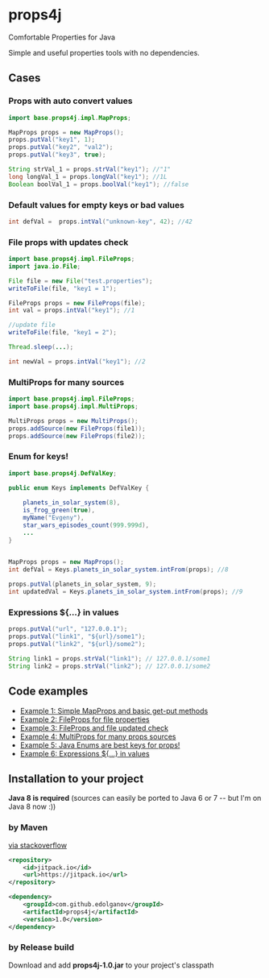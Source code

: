 # props4j
Comfortable Properties for Java

Simple and useful properties tools with no dependencies.

## Cases
### Props with auto convert values
```java
import base.props4j.impl.MapProps;

MapProps props = new MapProps();
props.putVal("key1", 1);
props.putVal("key2", "val2");
props.putVal("key3", true);

String strVal_1 = props.strVal("key1"); //"1"
long longVal_1 = props.longVal("key1"); //1L
Boolean boolVal_1 = props.boolVal("key1"); //false
```

### Default values for empty keys or bad values
```java
int defVal =  props.intVal("unknown-key", 42); //42
```

### File props with updates check
```java
import base.props4j.impl.FileProps;
import java.io.File;

File file = new File("test.properties");
writeToFile(file, "key1 = 1");

FileProps props = new FileProps(file);
int val = props.intVal("key1"); //1

//update file
writeToFile(file, "key1 = 2");

Thread.sleep(...);

int newVal = props.intVal("key1"); //2
```

### MultiProps for many sources
```java
import base.props4j.impl.FileProps;
import base.props4j.impl.MultiProps;

MultiProps props = new MultiProps();
props.addSource(new FileProps(file1));
props.addSource(new FileProps(file2));
```

### Enum for keys!
```java
import base.props4j.DefValKey;

public enum Keys implements DefValKey {
	
	planets_in_solar_system(8),
	is_frog_green(true),
	myName("Evgeny"),
	star_wars_episodes_count(999.999d),
	...
}


MapProps props = new MapProps();
int defVal = Keys.planets_in_solar_system.intFrom(props); //8
		
props.putVal(planets_in_solar_system, 9);
int updatedVal = Keys.planets_in_solar_system.intFrom(props); //9
```

### Expressions ${...} in values
```java
props.putVal("url", "127.0.0.1");
props.putVal("link1", "${url}/some1");
props.putVal("link2", "${url}/some2");

String link1 = props.strVal("link1"); // 127.0.0.1/some1
String link2 = props.strVal("link2"); // 127.0.0.1/some2
```

## Code examples
- [Example 1: Simple MapProps and basic get-put methods](https://github.com/edolganov/props4j/blob/master/props-common/src/test/java/examples/Ex1_Simple_map_props.java)
- [Example 2: FileProps for file properties](https://github.com/edolganov/props4j/blob/master/props-common/src/test/java/examples/Ex2_File_props.java)
- [Example 3: FileProps and file updated check](https://github.com/edolganov/props4j/blob/master/props-common/src/test/java/examples/Ex3_File_props_update.java)
- [Example 4: MultiProps for many props sources](https://github.com/edolganov/props4j/blob/master/props-common/src/test/java/examples/Ex4_Multi_props.java)
- [Example 5: Java Enums are best keys for props!](https://github.com/edolganov/props4j/blob/master/props-common/src/test/java/examples/Ex5_Enum_by_key.java)
- [Example 6: Expressions ${...} in values](https://github.com/edolganov/props4j/blob/master/props-common/src/test/java/examples/Ex6_Expressions_in_vals.java)




## Installation to your project
**Java 8 is required** 
(sources can easily be ported to Java 6 or 7 -- but I'm on Java 8 now :))

### by Maven
[via stackoverflow](http://stackoverflow.com/questions/20161602/loading-maven-dependencies-from-github)
```xml
<repository>
    <id>jitpack.io</id>
    <url>https://jitpack.io</url>
</repository>

<dependency>
    <groupId>com.github.edolganov</groupId>
    <artifactId>props4j</artifactId>
    <version>1.0</version>
</dependency>
```

### by Release build
Download and add **props4j-1.0.jar** to your project's classpath